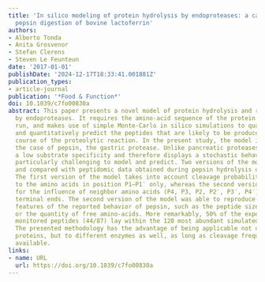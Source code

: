 ```yaml
---
title: 'In silico modeling of protein hydrolysis by endoproteases: a case study on
  pepsin digestion of bovine lactoferrin'
authors:
- Alberto Tonda
- Anita Grosvenor
- Stefan Clerens
- Steven Le Feunteun
date: '2017-01-01'
publishDate: '2024-12-17T18:33:41.001881Z'
publication_types:
- article-journal
publication: '*Food & Function*'
doi: 10.1039/c7fo00830a
abstract: This paper presents a novel model of protein hydrolysis and release of peptides
  by endoproteases. It requires the amino-acid sequence of the protein substrate to
  run, and makes use of simple Monte-Carlo in silico simulations to qualitatively
  and quantitatively predict the peptides that are likely to be produced during the
  course of the proteolytic reaction. In the present study, the model is applied to
  the case of pepsin, the gastric protease. Unlike pancreatic proteases, pepsin has
  a low substrate specificity and therefore displays a stochastic behavior that is
  particularly challenging to model and predict. Two versions of the model are studied
  and compared with peptidomic data obtained during pepsin hydrolysis of bovine lactoferrin.
  The first version of the model takes into account cleavage probabilities according
  to the amino acids in position P1–P1′ only, whereas the second version also accounts
  for the influence of neighbor amino acids (P4, P3, P2, P2′, P3′, P4′) and peptide
  terminal ends. The second version of the model was able to reproduce many real-world
  features of the reported behavior of pepsin, such as the peptide size distribution,
  or the quantity of free amino-acids. More remarkably, 50% of the experimentally
  monitored peptides (44/87) lay within the 120 most abundant simulated peptides.
  The presented methodology has the advantage of being applicable not only to different
  proteins, but to different enzymes as well, as long as cleavage frequency data are
  available.
links:
- name: URL
  url: https://doi.org/10.1039/c7fo00830a
---
```

